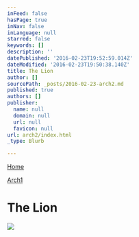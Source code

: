```yaml
---
inFeed: false
hasPage: true
inNav: false
inLanguage: null
starred: false
keywords: []
description: ''
datePublished: '2016-02-23T19:52:59.014Z'
dateModified: '2016-02-23T19:50:38.140Z'
title: The Lion
author: []
sourcePath: _posts/2016-02-23-arch2.md
published: true
authors: []
publisher:
  name: null
  domain: null
  url: null
  favicon: null
url: arch2/index.html
_type: Blurb

---
```

[Home][0]

[Arch1][1]

# The Lion
![](https://the-grid-user-content.s3-us-west-2.amazonaws.com/70dc82ab-91c8-4747-88e4-39fd9945748d.jpg)

[0]: https://thegrid.ai/praha/
[1]: https://thegrid.ai/praha/arch1/